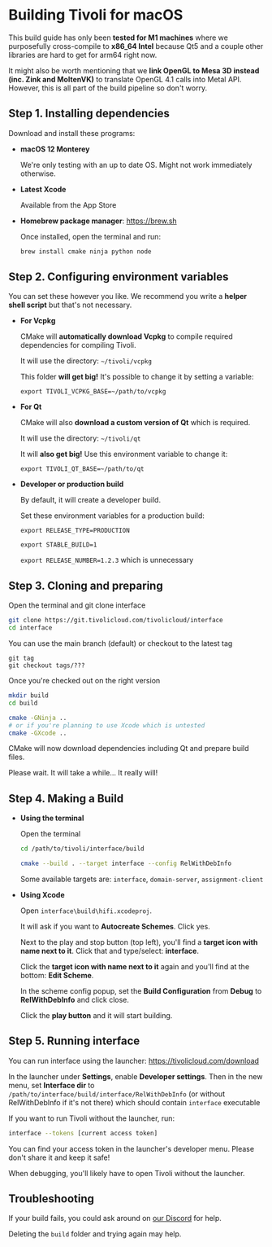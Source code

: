 # Building Tivoli for macOS

This build guide has only been **tested for M1 machines** where we purposefully cross-compile to **x86_64 Intel** because Qt5 and a couple other libraries are hard to get for arm64 right now.

It might also be worth mentioning that we **link OpenGL to Mesa 3D instead (inc. Zink and MoltenVK)** to translate OpenGL 4.1 calls into Metal API. However, this is all part of the build pipeline so don't worry.

## Step 1. Installing dependencies

Download and install these programs:

<!-- -   **Xcode 11.4 or higher**

    You can try to use the **latest Xcode** from the **App Store** but internally we use **Xcode 11.4**

    -   Visit https://developer.apple.com/xcode/resources
    -   Scroll down to **Additional Downloads** and click **Older Versions of Xcode**
    -   Sign in with your Apple account
    -   Scroll down to **Xcode 11.4**, download and extract it
    -   Move to **Xcode** to **Applications** and remove the .xip

    When installed, run `xcode-select`:

    ```bash
    sudo xcode-select --switch /Applications/Xcode.app/Contents/Developer
    ``` -->

<!-- -   **MacOSX 10.13 SDK**

    You'll have to download the **10.13 SDK** because compiling with newer SDKs like 10.15 (Catalina) causes lots of issues.

    To install, make sure Xcode is installed and follow these instructions in your terminal:

    ```bash
    cd /Applications/Xcode.app/Contents/Developer/Platforms/MacOSX.platform/Developer/SDKs

    sudo curl -LJO https://github.com/phracker/MacOSX-SDKs/releases/download/10.15/MacOSX10.13.sdk.tar.xz

    sudo tar -xf MacOSX10.13.sdk.tar.xz
    sudo rm -f MacOSX10.13.sdk.tar.xz
    ``` -->

-   **macOS 12 Monterey**

    We're only testing with an up to date OS. Might not work immediately otherwise.

-   **Latest Xcode**

    Available from the App Store

-   **Homebrew package manager**: https://brew.sh

    Once installed, open the terminal and run:

    ```bash
    brew install cmake ninja python node
    ```

## Step 2. Configuring environment variables

You can set these however you like. We recommend you write a **helper shell script** but that's not necessary.

-   **For Vcpkg**

    CMake will **automatically download Vcpkg** to compile required dependencies for compiling Tivoli.

    It will use the directory: `~/tivoli/vcpkg`

    This folder **will get big!** It's possible to change it by setting a variable:

    `export TIVOLI_VCPKG_BASE=~/path/to/vcpkg`

-   **For Qt**

    CMake will also **download a custom version of Qt** which is required.

    It will use the directory: `~/tivoli/qt`

    It will **also get big!** Use this environment variable to change it:

    `export TIVOLI_QT_BASE=~/path/to/qt`

-   **Developer or production build**

    By default, it will create a developer build.

    Set these environment variables for a production build:

    `export RELEASE_TYPE=PRODUCTION`

    `export STABLE_BUILD=1`

    `export RELEASE_NUMBER=1.2.3` which is unnecessary

## Step 3. Cloning and preparing

Open the terminal and git clone interface

```bash
git clone https://git.tivolicloud.com/tivolicloud/interface
cd interface
```

You can use the main branch (default) or checkout to the latest tag

```
git tag
git checkout tags/???
```

Once you're checked out on the right version

```bash
mkdir build
cd build

cmake -GNinja ..
# or if you're planning to use Xcode which is untested
cmake -GXcode ..
```

CMake will now download dependencies including Qt and prepare build files.

Please wait. It will take a while... It really will!

## Step 4. Making a Build

-   **Using the terminal**

    Open the terminal

    ```bash
    cd /path/to/tivoli/interface/build

    cmake --build . --target interface --config RelWithDebInfo
    ```

    Some available targets are: `interface`, `domain-server`, `assignment-client`

-   **Using Xcode**

    Open `interface\build\hifi.xcodeproj`.

    It will ask if you want to **Autocreate Schemes**. Click yes.

    Next to the play and stop button (top left), you'll find a **target icon with name next to it**. Click that and type/select: **interface**.

    Click the **target icon with name next to it** again and you'll find at the bottom: **Edit Scheme**.

    In the scheme config popup, set the **Build Configuration** from **Debug** to **RelWithDebInfo** and click close.

    Click the **play button** and it will start building.

## Step 5. Running interface

You can run interface using the launcher: https://tivolicloud.com/download

In the launcher under **Settings**, enable **Developer settings**. Then in the new menu, set **Interface dir** to `/path/to/interface/build/interface/RelWithDebInfo` (or without RelWithDebInfo if it's not there) which should contain `interface` executable

If you want to run Tivoli without the launcher, run:

```bash
interface --tokens [current access token]
```

You can find your access token in the launcher's developer menu. Please don't share it and keep it safe!

When debugging, you'll likely have to open Tivoli without the launcher.

## Troubleshooting

If your build fails, you could ask around on [our Discord](https://tivolicloud.com/discord) for help.

Deleting the `build` folder and trying again may help.
